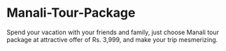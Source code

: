 # Manali-Tour-Package
Spend your vacation with your friends and family, just choose Manali tour package at attractive offer of Rs. 3,999, and  make your trip mesmerizing.
